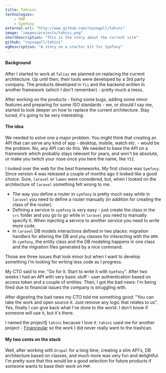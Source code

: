 ```yaml
---
title: Tahnini
technologies: 
    - PHP
    - Symfony
external-url: "http://www.github.com/roysegall/tahini"
image: "images/projects/tahini.png"
shortDescription: "This is the story about the current site"
github: "roysegall/tahini"
ogDescription: "A story on a starter kit for Symfony"
---
```


#### Background
After I started to work at `Taliaz` we planned on replacing the current architecture. Up until then, their tools were 
developed by a 3rd party company. The products developed in `Yii` and the backend written in another framework 
(which I don't remember) - pretty much a mess.

After working on the products - fixing some bugs, adding some minor features and preparing for some ISO standards - 
we, or should I say me, started to look deeper on how to replace the current architecture. Stay tuned, it's going to be 
very interesting.

#### The idea
We needed to solve one a major problem. You might think that creating an API that can serve any kind of app - desktop, 
mobile, watch etc. - would be the problem. No, any API can do this. We needed to base the API on a framework which 
probably stays relevant for years, and won't be absolute, or make you twitch your nose once you here the name, 
like `YII`. 

I looked over the web for the best frameworks. My first choice was `Symfony`. Since version 4 was released a couple of 
months ago it looked like a good choice. Sure, `laravel` or `lumen` were considered, but, when I looked on the 
architecture of `laravel` something felt wrong to me:

* The way you define a router in `symfony` is pretty much easy while in `laravel` you need to define a router manually
(in addition for creating the class of the router).
* Defining a service in `symfony` is very easy - just create the class in the `src` folder and you go to go while in 
`laravel` you need to manually specify it. When injecting a service to another service you need to write more code.
* In `laravel` DB models interactions defined in two places: migration handlers for altering the DB and `php` classes 
for interacting with the `ORM`. In `symfony`, the entity class and the DB modeling happens in one class and the 
migration files generated by a nice command.

Those are three issues that look minor but when I want to develop something I'm looking for writing less code as I 
progress. 

My CTO said to me: "Go for it. Start to write it with `Symfony`". After two weeks I had an API with very basic stuff - 
user authentication based on access token and a couple of entities. Then, I got the bad news: I'm being fired due to 
financial issues the company is struggling with.

After digesting the bad news my CTO told me something good: "You can take the work and open source it. Just remove any 
logic that relates to us". Yes, finally I can give back what I've done to the world. I don't know if someone will use 
it, but it's there.

I named the project§ `tahini` because I love it. `tahini` used me for another project - 
[Financeular](/project/financeular) so the work I did never really went to the trashcan.


#### My two cents on the stack
Well, after working with `Drupal` for a long time, creating a slim API's, DB architecture based on classes, and much 
more was very fun and delightful. I'm pretty sure that this would be a good selection for future products if someone
wants to base their work on `PHP`.


